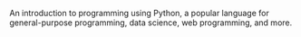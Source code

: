 An introduction to programming using Python, a popular language for general-purpose programming, data science, web programming, and more.
